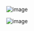 ![image](https://github.com/user-attachments/assets/33b76020-c983-4e8f-9352-e6780dc1b222)


![image](https://github.com/user-attachments/assets/3c984747-af1f-42a8-b60a-fbb58f017e68)
